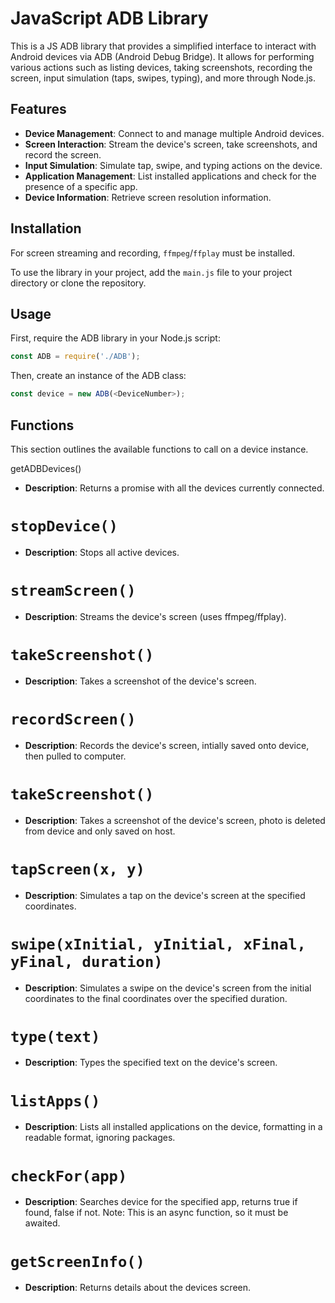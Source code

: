 # JavaScript ADB Library

This is a JS ADB library that provides a simplified  interface to interact with Android devices via ADB (Android Debug Bridge). It allows for performing various actions such as listing devices, taking screenshots, recording the screen, input simulation (taps, swipes, typing), and more through Node.js.

## Features

- **Device Management**: Connect to and manage multiple Android devices.
- **Screen Interaction**: Stream the device's screen, take screenshots, and record the screen.
- **Input Simulation**: Simulate tap, swipe, and typing actions on the device.
- **Application Management**: List installed applications and check for the presence of a specific app.
- **Device Information**: Retrieve screen resolution information.

## Installation

For screen streaming and recording, `ffmpeg`/`ffplay` must be installed.

To use the library in your project, add the `main.js` file to your project directory or clone the repository.

## Usage

First, require the ADB library in your Node.js script:

```js
const ADB = require('./ADB');
```

Then, create an instance of the ADB class:

```js
const device = new ADB(<DeviceNumber>);
```

## Functions

This section outlines the available functions to call on a device instance.

getADBDevices()

- **Description**: Returns a promise with all the devices currently connected.

# `stopDevice()`

- **Description**: Stops all active devices.

# `streamScreen()`

- **Description**: Streams the device's screen (uses ffmpeg/ffplay).

# `takeScreenshot()`

- **Description**: Takes a screenshot of the device's screen.

# `recordScreen()`

- **Description**: Records the device's screen, intially saved onto device, then pulled to computer.

# `takeScreenshot()`

- **Description**: Takes a screenshot of the device's screen, photo is deleted from device and only saved on host.

# `tapScreen(x, y)`

- **Description**: Simulates a tap on the device's screen at the specified coordinates.

# `swipe(xInitial, yInitial, xFinal, yFinal, duration)`

- **Description**: Simulates a swipe on the device's screen from the initial coordinates to the final coordinates over the specified duration.

# `type(text)`

- **Description**: Types the specified text on the device's screen.

# `listApps()`

- **Description**: Lists all installed applications on the device, formatting in a readable format, ignoring packages.


# `checkFor(app)`

- **Description**: Searches device for the specified app, returns true if found, false if not. Note: This is an async function, so it must be awaited.

# `getScreenInfo()`

- **Description**: Returns details about the devices screen. 
